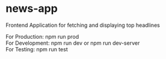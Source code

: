 # news-app
Frontend Application for fetching and displaying top headlines

For Production: npm run prod  
For Development: npm run dev or npm run dev-server  
For Testing: npm run test  
